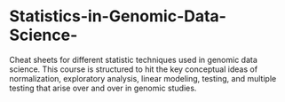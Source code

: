 # Statistics-in-Genomic-Data-Science-
Cheat sheets for different statistic techniques used in genomic data science.
This course is structured to hit the key conceptual ideas of normalization, exploratory analysis, linear modeling, testing, and multiple testing that arise over and over in genomic studies.
